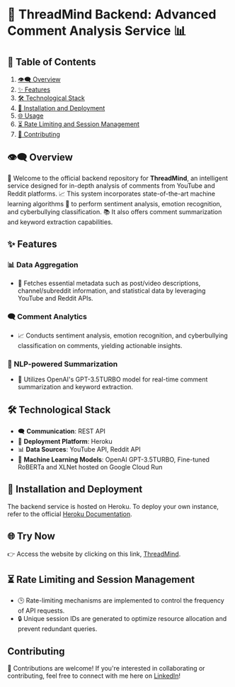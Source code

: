 # 🧠 ThreadMind Backend: Advanced Comment Analysis Service 📊

## 📌 Table of Contents
1. [👁‍🗨 Overview](#overview)
2. [✨ Features](#features)
3. [🛠 Technological Stack](#technological-stack)
4. [🚀 Installation and Deployment](#installation-and-deployment)
5. [🌐 Usage](#try-now)
6. [⏳ Rate Limiting and Session Management](#rate-limiting-and-session-management)
7. [🤝 Contributing](#contributing)

## 👁‍🗨 Overview

👋 Welcome to the official backend repository for **ThreadMind**, an intelligent service designed for in-depth analysis of comments from YouTube and Reddit platforms. 📈 This system incorporates state-of-the-art machine learning algorithms 🤖 to perform sentiment analysis, emotion recognition, and cyberbullying classification. 📚 It also offers comment summarization and keyword extraction capabilities.

## ✨ Features

### 📊 Data Aggregation
- 📌 Fetches essential metadata such as post/video descriptions, channel/subreddit information, and statistical data by leveraging YouTube and Reddit APIs.

### 🗨️ Comment Analytics
- 📈 Conducts sentiment analysis, emotion recognition, and cyberbullying classification on comments, yielding actionable insights.

### 📝 NLP-powered Summarization
- 🤖 Utilizes OpenAI's GPT-3.5TURBO model for real-time comment summarization and keyword extraction.

## 🛠 Technological Stack

- 🗨️ **Communication**: REST API
- 🚀 **Deployment Platform**: Heroku
- 📊 **Data Sources**: YouTube API, Reddit API
- 🤖 **Machine Learning Models**: OpenAI GPT-3.5TURBO, Fine-tuned RoBERTa and XLNet hosted on Google Cloud Run

## 🚀 Installation and Deployment

The backend service is hosted on Heroku. To deploy your own instance, refer to the official [Heroku Documentation](https://devcenter.heroku.com/).

## 🌐 Try Now

👉 Access the website by clicking on this link, [ThreadMind](https://thread-mind.vercel.app/).

## ⏳ Rate Limiting and Session Management

- 🕒 Rate-limiting mechanisms are implemented to control the frequency of API requests.
- 🔒 Unique session IDs are generated to optimize resource allocation and prevent redundant queries.

## Contributing

🙌 Contributions are welcome! If you're interested in collaborating or contributing, feel free to connect with me here on [LinkedIn](https://www.linkedin.com/in/farneet-singh-6b155b208/)!

